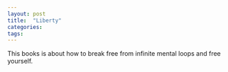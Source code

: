 ```yaml
---
layout: post
title:  "Liberty"
categories: 
tags: 
---
```


This books is about how to break free from infinite mental loops and free yourself.
